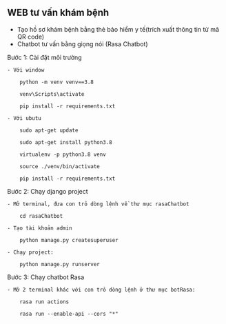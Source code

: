 ## WEB tư vấn khám bệnh
- Tạo hồ sơ khám bệnh bằng thẻ bảo hiểm y tế(trích xuất thông tin từ mã QR code)
- Chatbot tư vấn bằng giọng nói (Rasa Chatbot)

Bước 1: Cài đặt môi trường

    - Với window

        python -m venv venv==3.8

        venv\Scripts\activate

        pip install -r requirements.txt

    - Với ubutu

        sudo apt-get update

        sudo apt-get install python3.8

        virtualenv -p python3.8 venv

        source ./venv/bin/activate

        pip install -r requirements.txt


Bước 2: Chạy django project

    - Mở terminal, đưa con trỏ dòng lệnh về thư mục rasaChatbot

        cd rasaChatbot

    - Tạo tài khoản admin

        python manage.py createsuperuser

    - Chạy project:

        python manage.py runserver

Bước 3: Chạy chatbot Rasa

    - Mở 2 terminal khác với con trỏ dòng lệnh ở thư mục botRasa:

        rasa run actions

        rasa run --enable-api --cors "*"